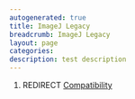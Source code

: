 ```yaml
---
autogenerated: true
title: ImageJ Legacy
breadcrumb: ImageJ Legacy
layout: page
categories: 
description: test description
---
```


1.  REDIRECT [Compatibility](Compatibility)
